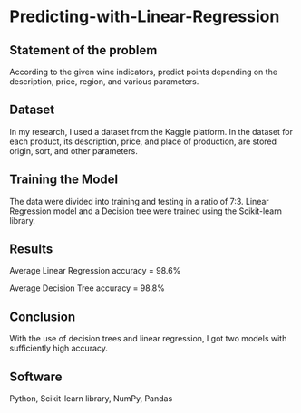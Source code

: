 # Predicting-with-Linear-Regression

## Statement of the problem
According to the given wine indicators, predict points depending on the description, price, region, and various parameters.

## Dataset
In my research, I used a dataset from the Kaggle platform. In the dataset for each product, its description, price, and place of production, are stored origin, sort, and other parameters.

## Training the Model
The data were divided into training and testing in a ratio of 7:3. Linear Regression model and a Decision tree were trained using the Scikit-learn library.

## Results
Average Linear Regression accuracy = 98.6%

Average Decision Tree accuracy = 98.8%

## Conclusion
With the use of decision trees and linear regression, I got two models with sufficiently high accuracy.

## Software

Python, Scikit-learn library, NumPy, Pandas
